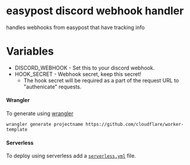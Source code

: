 # easypost discord webhook handler
handles webhooks from easypost that have tracking info

# Variables
* DISCORD_WEBHOOK - Set this to your discord webhook.
* HOOK_SECRET - Webhook secret, keep this secret!
    - The hook secret will be required as a part of the request URL to "authenicate" requests.

#### Wrangler

To generate using [wrangler](https://github.com/cloudflare/wrangler)

```
wrangler generate projectname https://github.com/cloudflare/worker-template
```

#### Serverless

To deploy using serverless add a [`serverless.yml`](https://serverless.com/framework/docs/providers/cloudflare/) file.
